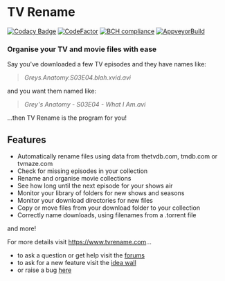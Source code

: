 # TV Rename
[![Codacy Badge](https://app.codacy.com/project/badge/Grade/ad1fea1cdca5468fb3d6c237db26eb23)](https://www.codacy.com/gh/TV-Rename/tvrename/dashboard?utm_source=github.com&amp;utm_medium=referral&amp;utm_content=TV-Rename/tvrename&amp;utm_campaign=Badge_Grade)
[![CodeFactor](https://www.codefactor.io/repository/github/tv-rename/tvrename/badge)](https://www.codefactor.io/repository/github/tv-rename/tvrename)  [![BCH compliance](https://bettercodehub.com/edge/badge/TV-Rename/tvrename?branch=master)](https://bettercodehub.com/) [![AppveyorBuild](https://ci.appveyor.com/api/projects/status/github/TV-Rename/tvrename?svg=true)](https://ci.appveyor.com/project/MarkSummerville/tvrename)

### Organise your TV and movie files with ease

Say you've downloaded a few TV episodes and they have names like:

> *Greys.Anatomy.S03E04.blah.xvid.avi*

and you want them named like:

> *Grey's Anatomy - S03E04 - What I Am.avi*

...then TV Rename is the program for you!

## Features

* Automatically rename files using data from thetvdb.com, tmdb.com or tvmaze.com
* Check for missing episodes in your collection
* Rename and organise movie collections
* See how long until the next episode for your shows air
* Monitor your library of folders for new shows and seasons
* Monitor your download directories for new files
* Copy or move files from your download folder to your collection
* Correctly name downloads, using filenames from a .torrent file

and more!

For more details visit https://www.tvrename.com...

* to ask a question or get help visit the [forums](https://groups.google.com/forum/#!forum/tvrename)
* to ask for a new feature visit the [idea wall](http://ideas.theideawall.com/TVRename/Forum/Details/8dea3275-4010-4bab-9763-a8bb613517e0)
* or raise a bug [here](https://github.com/TV-Rename/tvrename/issues)
